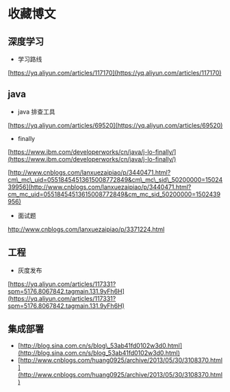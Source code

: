 # 收藏博文

## 深度学习

* 学习路线

[https://yq.aliyun.com/articles/117170](https://yq.aliyun.com/articles/117170)

## java

* java 排查工具

[https://yq.aliyun.com/articles/69520](https://yq.aliyun.com/articles/69520)

* finally

[https://www.ibm.com/developerworks/cn/java/j-lo-finally/](https://www.ibm.com/developerworks/cn/java/j-lo-finally/)

[http://www.cnblogs.com/lanxuezaipiao/p/3440471.html?cm\_mc\_uid=05518454513615008772849&cm\_mc\_sid\_50200000=1502439956](http://www.cnblogs.com/lanxuezaipiao/p/3440471.html?cm_mc_uid=05518454513615008772849&cm_mc_sid_50200000=1502439956)

* 面试题

http://www.cnblogs.com/lanxuezaipiao/p/3371224.html

## 工程

* 灰度发布

[https://yq.aliyun.com/articles/117331?spm=5176.8067842.tagmain.131.9yFh6H](https://yq.aliyun.com/articles/117331?spm=5176.8067842.tagmain.131.9yFh6H)

## 集成部署

* [http://blog.sina.com.cn/s/blog\_53ab41fd0102w3d0.html](http://blog.sina.com.cn/s/blog_53ab41fd0102w3d0.html)
* [http://www.cnblogs.com/huang0925/archive/2013/05/30/3108370.html](http://www.cnblogs.com/huang0925/archive/2013/05/30/3108370.html)




